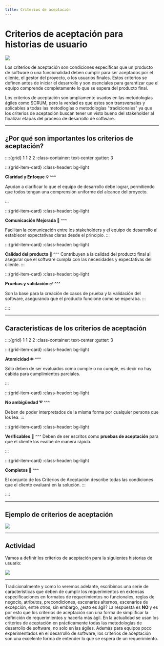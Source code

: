 ```yaml
---
title: Criterios de aceptación
---
```


# Criterios de aceptación para historias de usuario

<img src="https://asesorapyme.org/wp-content/uploads/2023/05/Criterios-de-evaluacion-de-software-2.jpg" class="center"/>

Los criterios de aceptación son condiciones específicas que un producto de software o una funcionalidad deben cumplir para ser aceptados por el cliente, el gestor del proyecto, o los usuarios finales. Estos criterios se definen antes de iniciar el desarrollo y son esenciales para garantizar que el equipo comprende completamente lo que se espera del producto final.

Los criterios de aceptación son ampliamente usados en las metodologías ágiles como SCRUM, pero la verdad es que estos son transversales y aplicables a todas las metodlogías o metodologías "tradicionales" ya que los criterios de aceptación buscan tener un visto bueno del stakeholder al finalizar etapas del proceso de desarrollo de software.

---

## ¿Por qué son importantes los criterios de aceptación?


::::{grid} 1 1 2 2
:class-container: text-center
:gutter: 3

:::{grid-item-card}
:class-header: bg-light

**Claridad y Enfoque 💡**
^^^

Ayudan a clarificar lo que el equipo de desarrollo debe lograr, permitiendo que todos tengan una comprensión uniforme del alcance del proyecto.

:::

:::{grid-item-card}
:class-header: bg-light

**Comunicación Mejorada 📢**
^^^

Facilitan la comunicación entre los stakeholders y el equipo de desarrollo al establecer expectativas claras desde el principio.
:::

:::{grid-item-card}
:class-header: bg-light

**Calidad del producto 💯**
^^^
Contribuyen a la calidad del producto final al asegurar que el software cumpla con las necesidades y expectativas del cliente.
:::

:::{grid-item-card}
:class-header: bg-light

**Pruebas y validación ✅**
^^^

 Son la base para la creación de casos de prueba y la validación del software, asegurando que el producto funcione como se esperaba.
:::


::::

---

## Caracteristicas de los criterios de aceptación


::::{grid} 1 1 2 2
:class-container: text-center
:gutter: 3

:::{grid-item-card}
:class-header: bg-light

**Atomicidad ⚛**
^^^

Sólo deben de ser evaluados como cumple o no cumple, es decir no hay cabida para cumplimientos parciales.

:::

:::{grid-item-card}
:class-header: bg-light

**No ambigüedad ➰**
^^^

Deben de poder interpretados de la misma forma por cualquier persona que los lea.
:::

:::{grid-item-card}
:class-header: bg-light

**Verificables 🔎**
^^^
Deben de ser escritos como **pruebas de aceptación** para que el cliente los evalúe de manera rápida.

:::

:::{grid-item-card}
:class-header: bg-light

**Completos 💯**
^^^

 El conjunto de los Criterios de Aceptación describe todas las condiciones que el cliente evaluará en la solución.
:::


::::

---

## Ejemplo de criterios de aceptación

<img src="https://media.licdn.com/dms/image/C4E12AQGwLykVtzhmdg/article-inline_image-shrink_1000_1488/0/1520542408457?e=1716422400&v=beta&t=4U3382yDj0guqfYJTSZjJevzAMKIKT4O3HjaNo6ESZQ" class="center"/>

---

## Actividad

Vamos a definir los criterios de aceptación para la siguientes historias de usuario:


<img src="../../_static/images/U6_3.png"/>


---

Tradicionalmente y como lo veremos adelante, escribimos una serie de características que deben de cumplir los requerimientos en extensas especificaciones en formatos de requerimientos no funcionales, reglas de negocio, atributos, precondiciones, escenarios alternos, escenarios de excepción, entre otros; sin embargo, ¿esto es ágil? La respuesta es **NO** y es por esto que los criterios de aceptación son una forma de simplificar la definición de requerimientos y hacerla más ágil. En la actualidad se usan los criterios de aceptación en prácticamente todas las metodologías de desarrollo de software, no solo en las ágiles. Ademàs para equipos poco experimentados en el desarrollo de software, los criterios de aceptación son una excelente forma de entender lo que se espera de un requerimiento.
